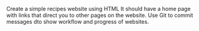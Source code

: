 Create a simple recipes website using HTML
It should have a home page with links that direct you to other pages on the website. 
Use Git to commit messages dto show workflow and progress of websites.